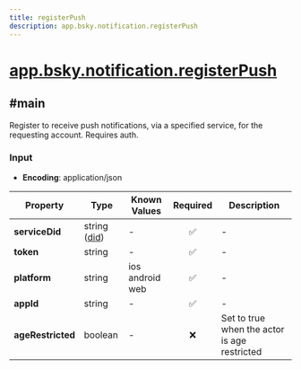 ```yaml
---
title: registerPush
description: app.bsky.notification.registerPush
---
```


# [app.bsky.notification.registerPush](https://github.com/myConsciousness/atproto.dart/blob/main/lexicons/app/bsky/notification/registerPush.json)

## #main

Register to receive push notifications, via a specified service, for the requesting account. Requires auth.

### Input

- **Encoding**: application/json

| Property | Type | Known Values | Required | Description |
| --- | --- | --- | :---: | --- |
| **serviceDid** | string ([did](https://atproto.com/specs/did)) | - | ✅ | - |
| **token** | string | - | ✅ | - |
| **platform** | string | ios<br/>android<br/>web | ✅ | - |
| **appId** | string | - | ✅ | - |
| **ageRestricted** | boolean | - | ❌ | Set to true when the actor is age restricted |
